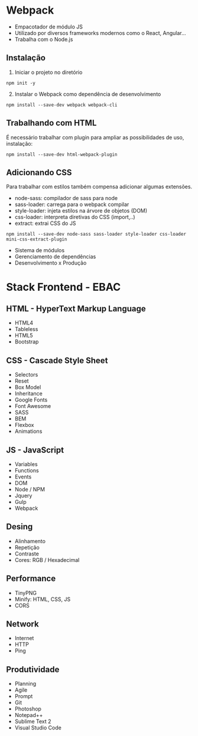 # Webpack
- Empacotador de módulo JS 
- Utilizado por diversos frameworks modernos como o React, Angular...
- Trabalha com o Node.js

## Instalação 

1. Iniciar o projeto no diretório
```
npm init -y
```

2. Instalar o Webpack como dependência de desenvolvimento 
```
npm install --save-dev webpack webpack-cli
```


## Trabalhando com HTML 
É necessário trabalhar com plugin para ampliar as possibilidades de uso, instalação:

```
npm install --save-dev html-webpack-plugin
```

## Adicionando CSS
Para trabalhar com estilos também compensa adicionar algumas extensões.
- node-sass: compilador de sass para node
- sass-loader: carrega para o webpack compilar
- style-loader: injeta estilos na árvore de objetos (DOM)
- css-loader: interpreta diretivas do CSS (import,..)
- extract: extrai CSS do JS

```
npm install --save-dev node-sass sass-loader style-loader css-loader mini-css-extract-plugin
```

- Sistema de módulos
- Gerenciamento de dependências 
- Desenvolvimento x Produção 
# Stack Frontend - EBAC 

## HTML - HyperText Markup Language
- HTML4
- Tableless
- HTML5
- Bootstrap 

## CSS - Cascade Style Sheet 
- Selectors
- Reset
- Box Model 
- Inheritance 
- Google Fonts 
- Font Awesome
- SASS
- BEM 
- Flexbox 
- Animations

## JS - JavaScript 
- Variables
- Functions 
- Events
- DOM 
- Node / NPM
- Jquery 
- Gulp
- Webpack 

## Desing 
- Alinhamento 
- Repetição 
- Contraste 
- Cores: RGB / Hexadecimal 

## Performance 
- TinyPNG 
- Minify: HTML, CSS, JS
- CORS 

## Network 
- Internet 
- HTTP
- Ping

## Produtividade 
- Planning
- Agile 
- Prompt 
- Git 
- Photoshop
- Notepad++ 
- Sublime Text 2
- Visual Studio Code
